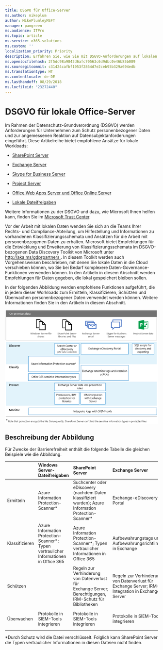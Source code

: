 ```yaml
---
title: DSGVO für Office-Server
ms.author: mikeplum
author: MikePlumleyMSFT
manager: pamgreen
ms.audience: ITPro
ms.topic: article
ms.service: o365-solutions
ms.custom: ''
localization_priority: Priority
description: Erfahren Sie, wie Sie mit DSGVO-Anforderungen auf lokalen Office-Servern umgehen.
ms.openlocfilehash: 2f5dc98a9842d6afc70563c6d9dbc0e46b85b089
ms.sourcegitcommit: c31424cafbf1953f2864d7e2ceb95b329a694edb
ms.translationtype: HT
ms.contentlocale: de-DE
ms.lasthandoff: 08/29/2018
ms.locfileid: "23272440"
---
```

# <a name="gdpr-for-office-on-premises-servers"></a>DSGVO für lokale Office-Server

Im Rahmen der Datenschutz-Grundverordnung (DSGVO) werden Anforderungen für Unternehmen zum Schutz personenbezogener Daten und zur angemessenen Reaktion auf Datensubjektanforderungen eingeführt. Diese Artikelreihe bietet empfohlene Ansätze für lokale Workloads:

-   [SharePoint Server](gdpr-for-sharepoint-server.md)

-   [Exchange Server](gdpr-for-exchange-server.md)

-   [Skype for Business Server](gdpr-for-skype-for-business-server.md)

-   [Project Server](gdpr-for-project-server.md)

-   [Office Web Apps Server und Office Online Server](gdpr-for-office-online-server.md)

-   [Lokale Dateifreigaben](gdpr-for-on-premises-file-shares.md)

Weitere Informationen zu der DSGVO und dazu, wie Microsoft Ihnen helfen kann, finden Sie im [Microsoft Trust Center](https://www.microsoft.com/de-DE/TrustCenter/Privacy/gdpr/default.aspx).

Vor der Arbeit mit lokalen Daten wenden Sie sich an die Teams Ihrer Rechts- und Compliance-Abteilung, um Hilfestellung und Informationen zu vorhandenen Klassifizierungsschemata und Ansätzen für die Arbeit mit personenbezogenen Daten zu erhalten. Microsoft bietet Empfehlungen für die Entwicklung und Erweiterung von Klassifizierungsschemata im DSGVO-bezogenen Data Discovery Toolkit von Microsoft unter [ http://aka.ms/gdprpartners ](<http://aka.ms/gdprpartners>). In diesem Toolkit werden auch Vorgehensweisen beschrieben, mit denen Sie lokale Daten in die Cloud verschieben können, wo Sie bei Bedarf komplexere Daten-Governance-Funktionen verwenden können. In den Artikeln in diesem Abschnitt werden Empfehlungen für Daten gegeben, die lokal gespeichert bleiben sollen.

In der folgenden Abbildung werden empfohlene Funktionen aufgeführt, die in jedem dieser Workloads zum Ermitteln, Klassifizieren, Schützen und Überwachen personenbezogener Daten verwendet werden können. Weitere Informationen finden Sie in den Artikeln in diesem Abschnitt.

![](media/gdpr-for-office-servers-image1.png)

## <a name="illustration-description"></a>Beschreibung der Abbildung

Für Zwecke der Barrierefreiheit enthält die folgende Tabelle die gleichen Beispiele wie die Abbildung.

|             |Windows Server-Dateifreigaben|SharePoint Server|Exchange Server|Skype for Business|Project Server|
|:------------|:-------------------------|:----------------|:--------------|:-----------------|:-------------|
|Ermitteln|Azure Information Protection-Scanner*|Suchcenter oder eDiscovery (nachdem Daten klassifiziert wurden); Azure Information Protection-Scanner*|Exchange-eDiscovery-Portal|Exchange-eDiscovery-Portal|SQL-Skripts für Ermittlung und Export|
|Klassifizieren|Azure Information Protection-Scanner*; Typen vertraulicher Informationen in Office 365|Azure Information Protection-Scanner*; Typen vertraulicher Informationen in Office 365|Aufbewahrungstags und Aufbewahrungsrichtlinien in Exchange|Aufbewahrungstags und Aufbewahrungsrichtlinien in Exchange||
|Schützen||Regeln zur Verhinderung von Datenverlust für Exchange Server; Berechtigungen, IRM-Schutz für Bibliotheken|Regeln zur Verhinderung von Datenverlust für Exchange Server; IRM-Integration in Exchange Server|||
|Überwachen|Protokolle in SIEM-Tools integrieren|Protokolle in SIEM-Tools integrieren|Protokolle in SIEM-Tools integrieren|Protokolle in SIEM-Tools integrieren|Protokolle in SIEM-Tools integrieren|

*Durch Schutz wird die Datei verschlüsselt. Folglich kann SharePoint Server die Typen vertraulicher Informationen in diesen Dateien nicht finden.
